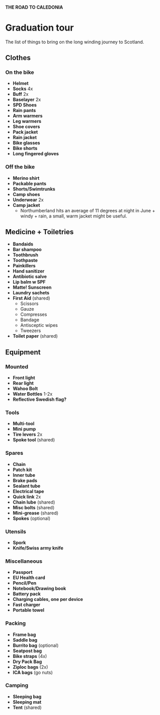 #### THE ROAD TO CALEDONIA 
# Graduation tour 

The list of things to bring on the long winding journey to Scotland. 

## Clothes 
### On the bike 
- **Helmet**  
- **Socks** 4x 
- **Buff** 2x
- **Baselayer** 2x 
- **SPD Shoes** 
- **Rain pants**
- **Arm warmers**
- **Leg warmers** 
- **Shoe covers**
- **Pack jacket**
- **Rain jacket**
- **Bike glasses**
- **Bike shorts** 
- **Long fingered gloves**


### Off the bike 
- **Merino shirt** 
- **Packable pants**
- **Shorts/Swimtrunks** 
- **Camp shoes** 
- **Underwear** 2x 
- **Camp jacket**
    - Northumberland hits an average of 11 degrees at night in June + windy + rain, a small, warm jacket might be useful. 

## Medicine + Toiletries
- **Bandaids** 
- **Bar shampoo**
- **Toothbrush**
- **Toothpaste**
- **Painkillers**
- **Hand sanitizer**  
- **Antibiotic salve** 
- **Lip balm w SPF** 
- **Matte! Sunscreen**
- **Laundry sachets**
- **First Aid** (shared)
    - Scissors 
    - Gauze
    - Compresses 
    - Bandage
    - Antisceptic wipes
    - Tweezers
- **Toilet paper** (shared)

## Equipment 
### Mounted 
- **Front light**
- **Rear light** 
- **Wahoo Bolt** 
- **Water Bottles** 1-2x 
- **Reflective Swedish flag?** 

### Tools 
- **Multi-tool** 
- **Mini pump**
- **Tire levers** 2x 
- **Spoke tool**  (shared)

### Spares 
- **Chain**
- **Patch kit** 
- **Inner tube**
- **Brake pads** 
- **Sealant tube** 
- **Electrical tape** 
- **Quick link** 2x 
- **Chain lube** (shared)
- **Misc bolts**  (shared)
- **Mini-grease**  (shared)
- **Spokes** (optional)

### Utensils 
- **Spork** 
- **Knife/Swiss army knife**

### Miscellaneous
- **Passport**
- **EU Health card** 
- **Pencil/Pen**
- **Notebook/Drawing book**
- **Battery pack** 
- **Charging cables, one per device** 
- **Fast charger** 
- **Portable towel**

### Packing 
- **Frame bag** 
- **Saddle bag** 
- **Burrito bag** (optional)
- **Seatpost bag**
- **Bike straps** (4x)
- **Dry Pack Bag**
- **Ziploc bags** (2x)
- **ICA bags** (go nuts)

### Camping 
- **Sleeping bag**
- **Sleeping mat**
- **Tent** (shared)
